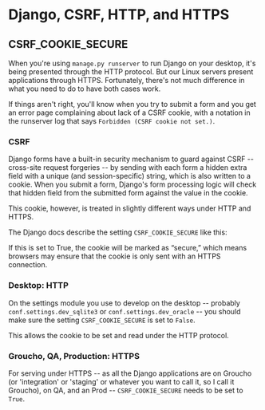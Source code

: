 # Django, CSRF, HTTP, and HTTPS

## CSRF_COOKIE_SECURE

When you're using `manage.py runserver` to run Django on your desktop, 
it's being presented through the HTTP protocol. But our Linux servers 
present applications through HTTPS. Fortunately, there's not much difference 
in what you need to do to have both cases work.

If things aren't right, you'll know when you try to submit a form
and you get an error page complaining about lack of a CSRF cookie,
with a notation in the runserver log that says `Forbidden (CSRF cookie not set.)`.

### CSRF

Django forms have a built-in security mechanism to guard against
CSRF -- cross-site request forgeries -- by sending with each form
a hidden extra field with a unique (and session-specific) string, 
which is also written to a cookie. When you submit a form, Django's
form processing logic will check that hidden field from the submitted
form against the value in the cookie.

This cookie, however, is treated in slightly different ways 
under HTTP and HTTPS.

The Django docs describe the setting `CSRF_COOKIE_SECURE` like
this:

If this is set to True, the cookie will be marked as “secure,” 
which means browsers may ensure that the cookie is only sent with 
an HTTPS connection.

### Desktop: HTTP

On the settings module you use to develop on the desktop --
probably `conf.settings.dev_sqlite3` or `conf.settings.dev_oracle` --
you should make sure the setting `CSRF_COOKIE_SECURE` is set
to `False`. 

This allows the cookie to be set and read under the HTTP protocol.

### Groucho, QA, Production: HTTPS

For serving under HTTPS -- as all the Django applications are
on Groucho (or 'integration' or 'staging' or whatever you
want to call it, so I call it Groucho), on QA, and an Prod --
`CSRF_COOKIE_SECURE` needs to be set to `True`.